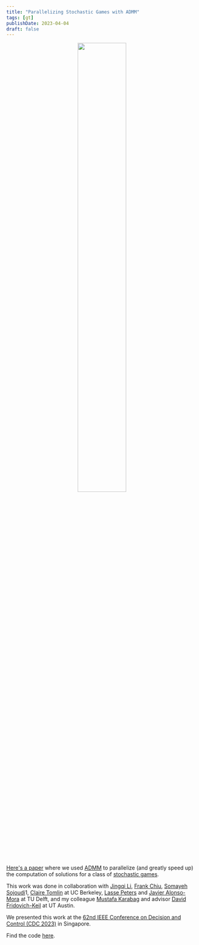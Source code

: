 ```yaml
---
title: "Parallelizing Stochastic Games with ADMM"
tags: [gt]
publishDate: 2023-04-04
draft: false
---
```


<figure style="text-align: center;">
  <img src="media/admm.jpg" alt="" style="width:55%">
</figure>

[Here's a paper](https://arxiv.org/abs/2304.01945) where we used [ADMM](https://stanford.edu/~boyd/admm.html) to parallelize (and greatly speed up) the computation of solutions for a class of [stochastic games](https://en.wikipedia.org/wiki/Stochastic_game).

This work was done in collaboration with [Jingqi Li](https://sites.google.com/view/jingqi-li/), [Frank Chiu](https://chihyuanchiu.github.io/), [Somayeh Sojoudi](https://www2.eecs.berkeley.edu/Faculty/Homepages/sojoudi.html)1, [Claire Tomlin](https://people.eecs.berkeley.edu/~tomlin/) at UC Berkeley, [Lasse Peters](https://lasse-peters.net/) and [Javier Alonso-Mora](https://autonomousrobots.nl/people/) at TU Delft, and my colleague [Mustafa Karabag](https://scholar.google.com/citations?user=PbKuWIwAAAAJ&hl=en) and advisor [David Fridovich-Keil](https://www.ae.utexas.edu/people/faculty/faculty-directory/fridovich-keil) at UT Austin.

We presented this work at the [62nd IEEE Conference on Decision and Control (CDC 2023)](https://cdc2023.ieeecss.org/index.html) in Singapore.

Find the code [here](https://github.com/CLeARoboticsLab/ScenarioControl.jl).